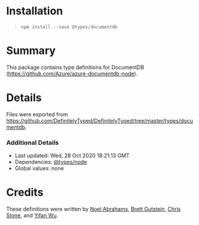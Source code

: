 # Installation
> `npm install --save @types/documentdb`

# Summary
This package contains type definitions for DocumentDB (https://github.com/Azure/azure-documentdb-node).

# Details
Files were exported from https://github.com/DefinitelyTyped/DefinitelyTyped/tree/master/types/documentdb.

### Additional Details
 * Last updated: Wed, 28 Oct 2020 18:21:13 GMT
 * Dependencies: [@types/node](https://npmjs.com/package/@types/node)
 * Global values: none

# Credits
These definitions were written by [Noel Abrahams](https://github.com/NoelAbrahams), [Brett Gutstein](https://github.com/brettferdosi), [Chris Stone](https://github.com/ctstone), and [Yifan Wu](https://github.com/yifanwu).
